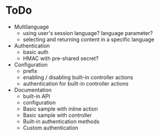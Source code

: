 # ToDo

* Multilanguage
  * using user's session language? language parameter?
  * selecting and returning content in a specific language
* Authentication
  * basic auth
  * HMAC with pre-shared secret?
* Configuration
  * prefix
  * enabling / disabling built-in controller actions
  * authentication for built-in controller actions
* Documentation
  * built-in API
  * configuration
  * Basic sample with inline action
  * Basic sample with controller
  * Built-in authentication methods
  * Custom authentication
